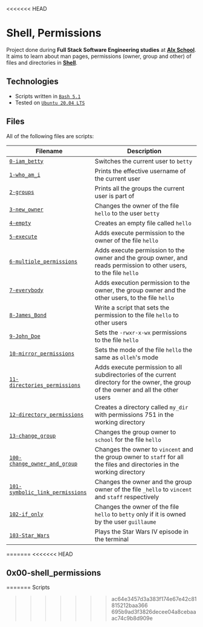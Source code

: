 <<<<<<< HEAD
# Shell, Permissions

Project done during **Full Stack Software Engineering studies** at [**Alx School**](https://www.alxafrica.com/). It aims to learn about man pages, permissions (owner, group and other) of files and directories in [**Shell**](https://www.shellscript.sh/).

## Technologies
* Scripts written in [`Bash 5.1`](https://www.gnu.org/software/bash/)
* Tested on [`Ubuntu 20.04 LTS`](https://www.gnu.org/software/bash/)

## Files
All of the following files are scripts:

| Filename | Description |
| -------- | ----------- |
| [`0-iam_betty`](0-iam_betty) | Switches the current user to `betty` |
| [`1-who_am_i`](1-who_am_i) | Prints the effective username of the current user |
| [`2-groups`](2-groups) | Prints all the groups the current user is part of |
| [`3-new_owner`](3-new_owner) | Changes the owner of the file `hello` to the user `betty` |
| [`4-empty`](4-empty) | Creates an empty file called `hello` |
| [`5-execute`](5-execute) | Adds execute permission to the owner of the file `hello` |
| [`6-multiple_permissions`](6-multiple_permissions) | Adds execute permission to the owner and the group owner, and reads permission to other users, to the file `hello` |
| [`7-everybody`](7-everybody) | Adds execution permission to the owner, the group owner and the other users, to the file `hello` |
| [`8-James_Bond`](8-James_Bond) | Write a script that sets the permission to the file `hello` to other users |
| [`9-John_Doe`](9-John_Doe) | Sets the `-rwxr-x-wx` permissions to the file `hello` |
| [`10-mirror_permissions`](10-mirror_permissions) | Sets the mode of the file `hello` the same as `olleh`'s mode |
| [`11-directories_permissions`](11-directories_permissions) | Adds execute permission to all subdirectories of the current directory for the owner, the group of the owner and all the other users |
| [`12-directory_permissions`](12-directory_permissions) | Creates a directory called `my_dir` with permissions 751 in the working directory |
| [`13-change_group`](13-change_group) | Changes the group owner to `school` for the file `hello` |
| [`100-change_owner_and_group`](100-change_owner_and_group) | Changes the owner to `vincent` and the group owner to `staff` for all the files and directories in the working directory |
| [`101-symbolic_link_permissions`](101-symbolic_link_permissions) | Changes the owner and the group owner of the file `_hello` to `vincent` and `staff` respectively |
| [`102-if_only`](102-if_only) | Changes the owner of the file `hello` to `betty` only if it is owned by the user `guillaume` |
| [`103-Star_Wars`](103-Star_Wars) | Plays the Star Wars IV episode in the terminal |
=======
<<<<<<< HEAD
## 0x00-shell_permissions
=======
Scripts
>>>>>>> ac64e3457d3a383f174e67e42c81815212baa366
>>>>>>> 695b9ad3f3826decee04a8cebaaac74c9b8d909e

